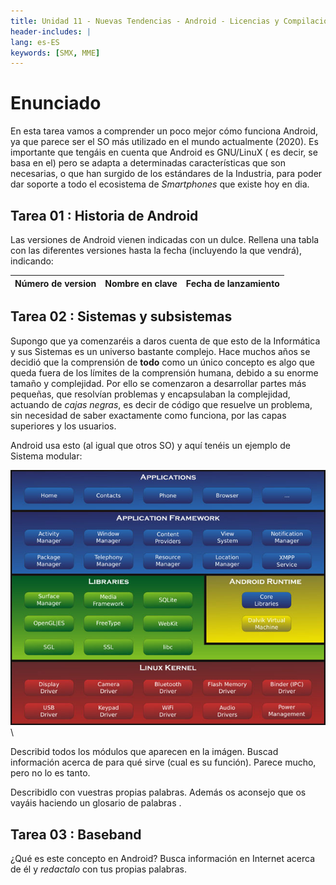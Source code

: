 ```yaml
---
title: Unidad 11 - Nuevas Tendencias - Android - Licencias y Compilaciones
header-includes: |
lang: es-ES
keywords: [SMX, MME]
---
```


# Enunciado

En esta tarea vamos a comprender un poco mejor cómo funciona Android, ya que parece ser el SO más utilizado en el mundo actualmente (2020). Es importante que tengáis en cuenta que Android es GNU/LinuX ( es decir, se basa en el) pero se adapta a determinadas características que son necesarias, o que han surgido de los estándares de la Industria, para poder dar soporte a todo el ecosistema de _Smartphones_ que existe hoy en dia.

## Tarea 01 : Historia de Android

Las versiones de Android vienen indicadas con un dulce. Rellena una tabla con las diferentes versiones hasta la fecha (incluyendo la que vendrá), indicando:

| Número de version | Nombre en clave | Fecha de lanzamiento |
|-------------------|-----------------|----------------------|

## Tarea 02 : Sistemas y subsistemas

Supongo que ya comenzaréis a daros cuenta de que esto de la Informática y sus Sistemas es un universo bastante complejo. Hace muchos años se decidió que la comprensión de **todo** como un único concepto es algo que queda fuera de los límites de la comprensión humana, debido a su enorme tamaño y complejidad. Por ello se comenzaron a desarrollar partes más pequeñas, que resolvían problemas y encapsulaban la complejidad, actuando de _cajas negras_, es decir de código que resuelve un problema, sin necesidad de saber exactamente como funciona, por las capas superiores y los usuarios.

Android usa esto (al igual que otros SO) y aquí tenéis un ejemplo de Sistema modular:

![Android](imgs/android_kernel.jpg)
\

Describid todos los módulos que aparecen en la imágen. Buscad información acerca de para qué sirve (cual es su función). Parece mucho, pero no lo es tanto. 

Describidlo con vuestras propias palabras. Además os aconsejo que os vayáis haciendo un glosario de palabras .

## Tarea 03 : Baseband

¿Qué es este concepto en Android? Busca información en Internet acerca de él y *redactalo* con tus propias palabras.

